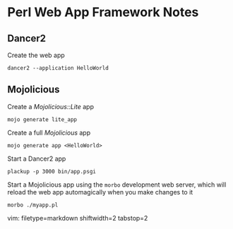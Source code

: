 # Perl Web App Framework Notes #

## Dancer2 ##
Create the web app

    dancer2 --application HelloWorld

## Mojolicious ##

Create a _Mojolicious::Lite_ app

    mojo generate lite_app

Create a full _Mojolicious_ app

    mojo generate app <HelloWorld>

Start a Dancer2 app

    plackup -p 3000 bin/app.psgi

Start a Mojolicious app using the `morbo` development web server, which will
reload the web app automagically when you make changes to it

    morbo ./myapp.pl

vim: filetype=markdown shiftwidth=2 tabstop=2
